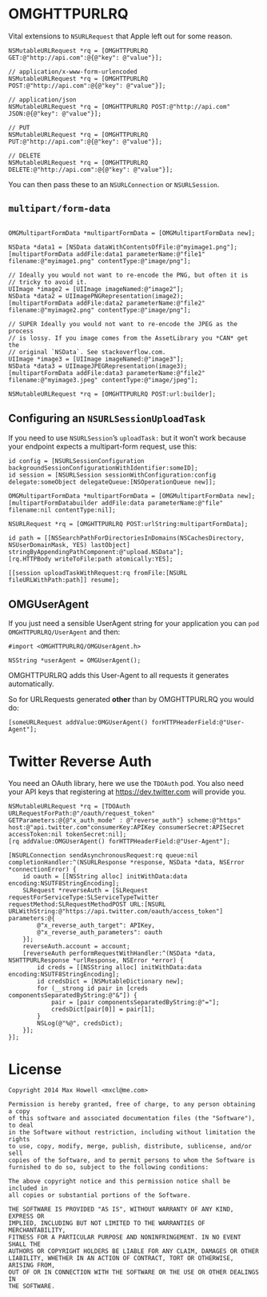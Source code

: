 # OMGHTTPURLRQ

Vital extensions to `NSURLRequest` that Apple left out for some reason.

```objc
NSMutableURLRequest *rq = [OMGHTTPURLRQ GET:@"http://api.com":@{@"key": @"value"}];

// application/x-www-form-urlencoded
NSMutableURLRequest *rq = [OMGHTTPURLRQ POST:@"http://api.com":@{@"key": @"value"}];

// application/json
NSMutableURLRequest *rq = [OMGHTTPURLRQ POST:@"http://api.com" JSON:@{@"key": @"value"}];

// PUT
NSMutableURLRequest *rq = [OMGHTTPURLRQ PUT:@"http://api.com":@{@"key": @"value"}];

// DELETE
NSMutableURLRequest *rq = [OMGHTTPURLRQ DELETE:@"http://api.com":@{@"key": @"value"}];
```

You can then pass these to an `NSURLConnection` or `NSURLSession`.


## `multipart/form-data`

```objc

OMGMultipartFormData *multipartFormData = [OMGMultipartFormData new];

NSData *data1 = [NSData dataWithContentsOfFile:@"myimage1.png"];
[multipartFormData addFile:data1 parameterName:@"file1" filename:@"myimage1.png" contentType:@"image/png"];

// Ideally you would not want to re-encode the PNG, but often it is
// tricky to avoid it.
UIImage *image2 = [UIImage imageNamed:@"image2"];
NSData *data2 = UIImagePNGRepresentation(image2);
[multipartFormData addFile:data2 parameterName:@"file2" filename:@"myimage2.png" contentType:@"image/png"];

// SUPER Ideally you would not want to re-encode the JPEG as the process
// is lossy. If you image comes from the AssetLibrary you *CAN* get the
// original `NSData`. See stackoverflow.com.
UIImage *image3 = [UIImage imageNamed:@"image3"];
NSData *data3 = UIImageJPEGRepresentation(image3);
[multipartFormData addFile:data3 parameterName:@"file2" filename:@"myimage3.jpeg" contentType:@"image/jpeg"];

NSMutableURLRequest *rq = [OMGHTTPURLRQ POST:url:builder];
```


## Configuring an `NSURLSessionUploadTask`

If you need to use `NSURLSession`’s `uploadTask:` but it won’t work because your endpoint expects a multipart-form request, use this:

```objc
id config = [NSURLSessionConfiguration backgroundSessionConfigurationWithIdentifier:someID];
id session = [NSURLSession sessionWithConfiguration:config delegate:someObject delegateQueue:[NSOperationQueue new]];

OMGMultipartFormData *multipartFormData = [OMGMultipartFormData new];
[multipartFormDatabuilder addFile:data parameterName:@"file" filename:nil contentType:nil];

NSURLRequest *rq = [OMGHTTPURLRQ POST:urlString:multipartFormData];

id path = [[NSSearchPathForDirectoriesInDomains(NSCachesDirectory, NSUserDomainMask, YES) lastObject] stringByAppendingPathComponent:@"upload.NSData"];
[rq.HTTPBody writeToFile:path atomically:YES];

[[session uploadTaskWithRequest:rq fromFile:[NSURL fileURLWithPath:path]] resume];
```


## OMGUserAgent

If you just need a sensible UserAgent string for your application you can `pod OMGHTTPURLRQ/UserAgent` and then:

```objc
#import <OMGHTTPURLRQ/OMGUserAgent.h>

NSString *userAgent = OMGUserAgent();
```

OMGHTTPURLRQ adds this User-Agent to all requests it generates automatically.

So for URLRequests generated **other** than by OMGHTTPURLRQ you would do:

```objc
[someURLRequest addValue:OMGUserAgent() forHTTPHeaderField:@"User-Agent"];
```


# Twitter Reverse Auth

You need an OAuth library, here we use the `TDOAuth` pod. You also need
your API keys that registering at https://dev.twitter.com will provide
you.

```objc
NSMutableURLRequest *rq = [TDOAuth URLRequestForPath:@"/oauth/request_token" GETParameters:@{@"x_auth_mode" : @"reverse_auth"} scheme:@"https" host:@"api.twitter.com"consumerKey:APIKey consumerSecret:APISecret accessToken:nil tokenSecret:nil];
[rq addValue:OMGUserAgent() forHTTPHeaderField:@"User-Agent"];

[NSURLConnection sendAsynchronousRequest:rq queue:nil completionHandler:^(NSURLResponse *response, NSData *data, NSError *connectionError) {
    id oauth = [[NSString alloc] initWithData:data encoding:NSUTF8StringEncoding];
    SLRequest *reverseAuth = [SLRequest requestForServiceType:SLServiceTypeTwitter requestMethod:SLRequestMethodPOST URL:[NSURL URLWithString:@"https://api.twitter.com/oauth/access_token"] parameters:@{
        @"x_reverse_auth_target": APIKey,
        @"x_reverse_auth_parameters": oauth
    }];
    reverseAuth.account = account;
    [reverseAuth performRequestWithHandler:^(NSData *data, NSHTTPURLResponse *urlResponse, NSError *error) {
        id creds = [[NSString alloc] initWithData:data encoding:NSUTF8StringEncoding];
        id credsDict = [NSMutableDictionary new];
        for (__strong id pair in [creds componentsSeparatedByString:@"&"]) {
            pair = [pair componentsSeparatedByString:@"="];
            credsDict[pair[0]] = pair[1];
        }
        NSLog(@"%@", credsDict);
    }];
}];
```


# License

```
Copyright 2014 Max Howell <mxcl@me.com>

Permission is hereby granted, free of charge, to any person obtaining a copy
of this software and associated documentation files (the "Software"), to deal
in the Software without restriction, including without limitation the rights
to use, copy, modify, merge, publish, distribute, sublicense, and/or sell
copies of the Software, and to permit persons to whom the Software is
furnished to do so, subject to the following conditions:

The above copyright notice and this permission notice shall be included in
all copies or substantial portions of the Software.

THE SOFTWARE IS PROVIDED "AS IS", WITHOUT WARRANTY OF ANY KIND, EXPRESS OR
IMPLIED, INCLUDING BUT NOT LIMITED TO THE WARRANTIES OF MERCHANTABILITY,
FITNESS FOR A PARTICULAR PURPOSE AND NONINFRINGEMENT. IN NO EVENT SHALL THE
AUTHORS OR COPYRIGHT HOLDERS BE LIABLE FOR ANY CLAIM, DAMAGES OR OTHER
LIABILITY, WHETHER IN AN ACTION OF CONTRACT, TORT OR OTHERWISE, ARISING FROM,
OUT OF OR IN CONNECTION WITH THE SOFTWARE OR THE USE OR OTHER DEALINGS IN
THE SOFTWARE.
```
